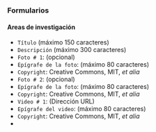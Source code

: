 ### Formularios

#### Areas de investigación
* `Título` (máximo 150 caracteres)
* `Descripción` (máximo 300 caracteres)
* `Foto # 1`: (opcional)
* `Epígrafe de la foto`: (máximo 80 caracteres)
* `Copyright`: Creative Commons, MIT, _et alia_
* `Foto # 2`: (opcional)
* `Epígrafe de la foto`: (máximo 80 caracteres)
* `Copyright`: Creative Commons, MIT, _et alia_
* `Video # 1`: (Dirección URL)
* `Epígrafe del video`: (máximo 80 caracteres)
* `Copyright`: Creative Commons, MIT, _et alia_
* 